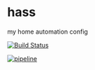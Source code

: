 # hass

my home automation config

[![Build Status](https://travis-ci.org/avidit/homeassistant.svg?branch=wip)](https://travis-ci.org/avidit/homeassistant)

[![pipeline](https://gitlab.com/avidit/homeassistant/badges/wip/pipeline.svg)](https://gitlab.com/avidit/homeassistant)

